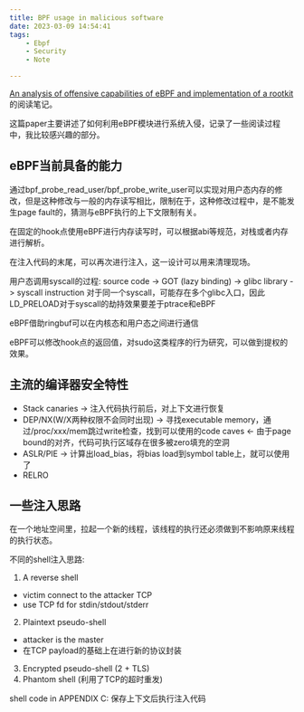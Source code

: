 ```yaml
---
title: BPF usage in malicious software
date: 2023-03-09 14:54:41
tags:
    - Ebpf
    - Security
    - Note

---
```


[An analysis of offensive capabilities of eBPF and implementation of a rootkit](https://raw.githubusercontent.com/h3xduck/TripleCross/master/docs/ebpf_offensive_rootkit_tfg.pdf)的阅读笔记。

这篇paper主要讲述了如何利用eBPF模块进行系统入侵，记录了一些阅读过程中，我比较感兴趣的部分。

## eBPF当前具备的能力

通过bpf_probe_read_user/bpf_probe_write_user可以实现对用户态内存的修改，但是这种修改与一般的内存读写相比，限制在于，这种修改过程中，是不能发生page fault的，猜测与eBPF执行的上下文限制有关。

在固定的hook点使用eBPF进行内存读写时，可以根据abi等规范，对栈或者内存进行解析。

在注入代码的末尾，可以再次进行注入，这一设计可以用来清理现场。

用户态调用syscall的过程: source code -> GOT (lazy binding) -> glibc library -> syscall instruction
对于同一个syscall，可能存在多个glibc入口，因此LD_PRELOAD对于syscall的劫持效果要差于ptrace和eBPF

eBPF借助ringbuf可以在内核态和用户态之间进行通信

eBPF可以修改hook点的返回值，对sudo这类程序的行为研究，可以做到提权的效果。

## 主流的编译器安全特性

+ Stack canaries -> 注入代码执行前后，对上下文进行恢复
+ DEP/NX(W/X两种权限不会同时出现) -> 寻找executable memory，通过/proc/xxx/mem跳过write检查，找到可以使用的code caves <- 由于page bound的对齐，代码可执行区域存在很多被zero填充的空洞
+ ASLR/PIE -> 计算出load_bias，将bias load到symbol table上，就可以使用了
+ RELRO

## 一些注入思路

在一个地址空间里，拉起一个新的线程，该线程的执行还必须做到不影响原来线程的执行状态。

不同的shell注入思路:
1. A reverse shell 
 + victim connect to the attacker TCP
 + use TCP fd for stdin/stdout/stderr
2. Plaintext pseudo-shell
 + attacker is the master
 + 在TCP payload的基础上在进行新的协议封装
3. Encrypted pseudo-shell (2 + TLS)
4. Phantom shell (利用了TCP的超时重发)

shell code in APPENDIX C: 保存上下文后执行注入代码

